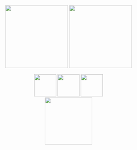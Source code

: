 <div style="display: flex; align-items: center; flex-direction: column;">
  <div>
    <img style="height: 199px;" src="https://github-readme-stats.vercel.app/api?username=rdcodigo&theme=algolia&count_private=true&show_icons=true)" alt="">
    <img style="height: 199px;" src="https://github-readme-stats.vercel.app/api/top-langs/?username=rdcodigo&theme=algolia&layout=compact" alt="">
  </div>
  <br>
  <div>    
    <img width="70px" src="https://cdn.jsdelivr.net/gh/devicons/devicon/icons/html5/html5-original-wordmark.svg" />
    <img width="70px" src="https://cdn.jsdelivr.net/gh/devicons/devicon/icons/javascript/javascript-original.svg" />
    <img width="70px" src="https://cdn.jsdelivr.net/gh/devicons/devicon/icons/css3/css3-original-wordmark.svg" />
  </div>
  <div>
    <a target="_blank" href="https://www.linkedin.com/in/diego-rodrigues-531170243/">
      <img width="150px" src="https://cdn.jsdelivr.net/gh/devicons/devicon/icons/linkedin/linkedin-original-wordmark.svg" />
    </a>
  </div>
</div>

